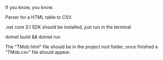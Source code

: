 If you know, you know.

Parser for a HTML table to CSV.

.net core 3.1 SDK should be installed, just run in the terminal

dotnet build && dotnet run

The "TMob.html" file should be in the project root folder, once finished a "TMob.csv" file should appear.